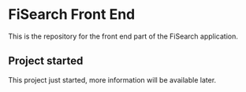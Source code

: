 # FiSearch Front End

This is the repository for the front end part of the FiSearch application.

## Project started

This project just started, more information will be available later.
